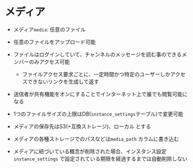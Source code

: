 # メディア

- メディア`media`: 任意のファイル
- 任意のファイルをアップロード可能
- ファイルはログインしていて、チャンネルのメッセージを読む事のできるメンバーのみアクセス可能
    - ファイルアクセス要求ごとに、一定時間かつ特定のユーザーしかアクセスできないリンクを生成して返す

- 送信者が共有機能をオンにすることでインターネット上で誰でも閲覧可能になる

- 1つのファイルサイズの上限はDB(`instance_settings`テーブル)で変更可能
- メディアの保存先はS3(+互換ストレージ)、ローカル とする
- メディアの各種ストレージでのパスなどは`media_path` カラムに書き込む

- メディアに紐づいている概念が削除された場合、インスタンス設定`instance_settings` で設定されている期限を経過するまでは自動削除しない